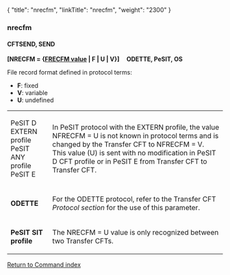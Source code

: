 {
    "title": "nrecfm",
    "linkTitle": "nrecfm",
    "weight": "2300"
}<span id="nrecfm"></span>

### nrecfm

#### CFTSEND, SEND

**\[NRECFM = {<u>FRECFM value</u> | F | U
| V}\]     ODETTE,
PeSIT, OS**

File record format defined in protocol terms:

-   <span style="font-weight: bold;">F</span>: fixed
-   <span style="font-weight: bold;">V</span>: variable
-   <span style="font-weight: bold;">U</span>: undefined

<table>
         
         
         
   
   <tbody>
      <tr>
         <td><p>PeSIT D EXTERN profile<br />
PeSIT ANY profile<br />
PeSIT E</p>         </td>
         <td><p>In PeSIT protocol with the EXTERN profile, the
value NFRECFM = U is not known in protocol terms and is changed by the <span class="mc-variable axway_variables.Component_Short_Name variable">Transfer CFT</span>
to NFRECFM = V. This value (U) is sent with no modification in PeSIT
D CFT profile or in PeSIT E from <span class="mc-variable axway_variables.Component_Short_Name variable">Transfer CFT</span> to <span class="mc-variable axway_variables.Component_Short_Name variable">Transfer CFT</span>.</p>         </td>
      </tr>
      <tr>
         <td><p><strong>ODETTE</strong></p>         </td>
         <td><p>For the ODETTE protocol, refer to the <span class="mc-variable axway_variables.Component_Short_Name variable">Transfer CFT</span> <em>Protocol
section</em> for the use of this parameter.</p>         </td>
      </tr>
      <tr>
         <td><p><strong>PeSIT SIT profile</strong></p>         </td>
         <td><p>The NRECFM = U value is only recognized between two Transfer
CFTs.</p>         </td>
      </tr>
   </tbody>
</table>

[Return to Command index](../../)
